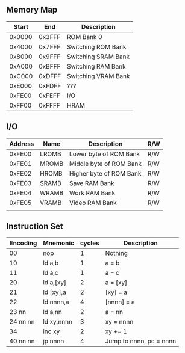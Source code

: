 

## Memory Map


| Start | End | Description |
|--|--|--|
| 0x0000 | 0x3FFF | ROM Bank 0 |
| 0x4000 | 0x7FFF | Switching ROM Bank |
| 0x8000 | 0x9FFF | Switching SRAM Bank |
| 0xA000 | 0xBFFF | Switching RAM Bank |
| 0xC000 | 0xDFFF | Switching VRAM Bank |
| 0xE000 | 0xFDFF | ??? |
| 0xFE00 | 0xFEFF | I/O |
| 0xFF00 | 0xFFFF | HRAM |

## I/O

| Address | Name | Description | R/W |
|--|--|--|--|
| 0xFE00 | LROMB | Lower byte of ROM Bank | R/W |
| 0xFE01 | MROMB | Middle byte of ROM Bank | R/W |
| 0xFE02 | HROMB | Higher byte of ROM Bank | R/W |
| 0xFE03 | SRAMB | Save RAM Bank | R/W |
| 0xFE04 | WRAMB | Work RAM Bank | R/W |
| 0xFE05 | VRAMB | Video RAM Bank | R/W |
|  |  |  |  |


## Instruction Set
  
| Encoding | Mnemonic | cycles | Description |
|--|--|--|--|
| 00 | nop | 1 | Nothing |
| 10 | ld a,b | 1 | a = b |
| 11 | ld a,c | 1 | a = c |
| 20 | ld a,[xy] | 2 | a = [xy] |
| 21 | ld [xy],a | 2 | [xy] = a |
| 22 | ld nnnn,a | 4 | [nnnn] = a |
| 23 nn | ld a,nn | 2 | a = nn |
| 24 nn nn | ld xy,nnnn | 3 | xy = nnnn |
| 34 | inc xy | 2 | xy += 1 |
| 40 nn nn | jp nnnn | 4 | Jump to nnnn, pc = nnnn |